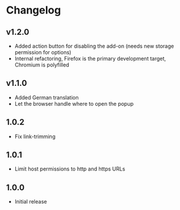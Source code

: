 Changelog
=========

## v1.2.0

* Added action button for disabling the add-on (needs new storage permission for options)
* Internal refactoring, Firefox is the primary development target, Chromium is polyfilled

## v1.1.0

* Added German translation
* Let the browser handle where to open the popup

## 1.0.2

* Fix link-trimming

## 1.0.1

* Limit host permissions to http and https URLs

## 1.0.0

* Initial release
